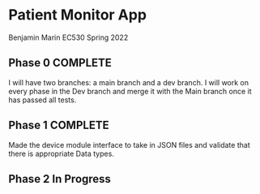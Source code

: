 # Patient Monitor App
Benjamin Marin EC530 Spring 2022
## Phase 0 COMPLETE
I will have two branches: a main branch and a dev branch. I will work on every phase in the Dev branch and merge it with the Main branch once it has passed all tests.
## Phase 1 COMPLETE
Made the device module interface to take in JSON files and validate that there is appropriate Data types.

## Phase 2 In Progress
